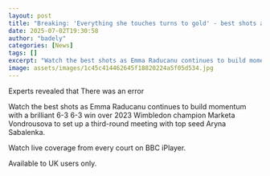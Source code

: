 ```yaml
---
layout: post
title: "Breaking: 'Everything she touches turns to gold' - best shots as Raducanu beats Vondrousova"
date: 2025-07-02T19:30:58
author: "badely"
categories: [News]
tags: []
excerpt: "Watch the best shots as Emma Raducanu continues to build momentum with a brilliant 6-3 6-3 win over 2023 Wimbledon champion Marketa Vondrousova to set"
image: assets/images/1c45c414462645f18820224a5f05d534.jpg
---
```


Experts revealed that There was an error

Watch the best shots as Emma Raducanu continues to build momentum with a brilliant 6-3 6-3 win over 2023 Wimbledon champion Marketa Vondrousova to set up a third-round meeting with top seed Aryna Sabalenka.

Watch live coverage from every court on BBC iPlayer.

Available to UK users only.

